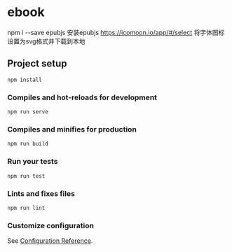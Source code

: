 # ebook
npm i --save epubjs 安装epubjs
https://icomoon.io/app/#/select  将字体图标设置为svg格式并下载到本地
## Project setup
```
npm install
```

### Compiles and hot-reloads for development
```
npm run serve
```

### Compiles and minifies for production
```
npm run build
```

### Run your tests
```
npm run test
```

### Lints and fixes files
```
npm run lint
```

### Customize configuration
See [Configuration Reference](https://cli.vuejs.org/config/).
